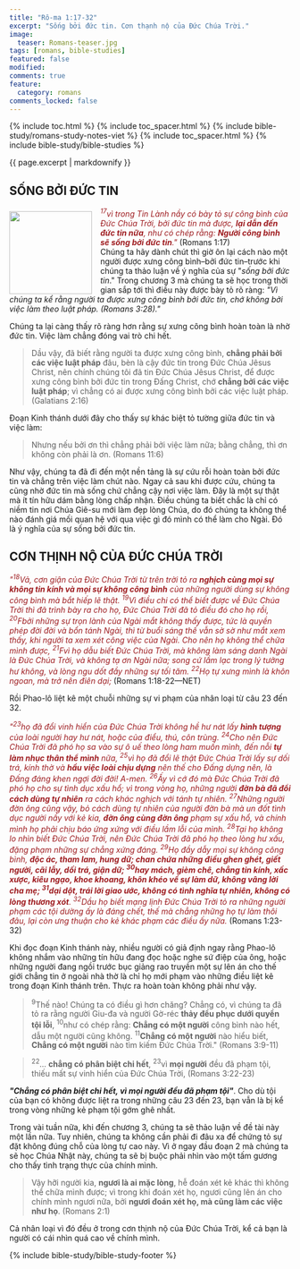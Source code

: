 ```yaml
---
title: "Rô-ma 1:17-32"
excerpt: "Sống bởi đức tin. Cơn thạnh nộ của Đức Chúa Trời."
image:
  teaser: Romans-teaser.jpg
tags: [romans, bible-studies]
featured: false
modified:
comments: true
feature:
  category: romans
comments_locked: false
---
```


{% include toc.html %}
{% include toc_spacer.html %}
{% include bible-study/romans-study-notes-viet %}
{% include toc_spacer.html %}
{% include bible-study/bible-studies %}

{{ page.excerpt | markdownify }}

## SỐNG BỞI ĐỨC TIN
<div>
<p>
<img alt src="{{ site.url }}/assets/images/no-condemnation.jpg" style="border: 0px none; margin: 7px 15px 0px 0px; max-width: 100%; height: 148px; padding: 0px; float: left;">
    <span style="color: rgb(159, 29, 33);"><i><sup>17</sup>vì trong Tin Lành nầy có bày tỏ sự công bình của Ðức Chúa Trời, bởi đức tin mà được, <strong>lại dẫn đến đức tin nữa</strong>, như có chép rằng: <strong>Người công bình sẽ sống bởi đức tin</strong>."</i></span> (Romans 1:17)<br />Chúng ta hãy dành chút thì giờ ôn lại cách nào một người được xưng công bình–bởi đức tin–trước khi chúng ta thảo luận về ý nghĩa của sự "<i>sống bởi đức tin</i>." Trong chương 3 mà chúng ta sẽ học trong thời gian sắp tới thì điều này được bày tỏ rõ ràng: <i>"Vì chúng ta kể rằng người ta được xưng công bình bởi đức tin, chớ không bởi việc làm theo luật pháp. (Romans 3:28)."</i>
</p>
</div>


Chúng ta lại càng thấy rõ ràng hơn rằng sự xưng công bình hoàn toàn là nhờ đức tin. Việc làm chẳng đóng vai trò chi hết.

> Dầu vậy, đã biết rằng người ta được xưng công bình, <strong>chẳng phải bởi các việc luật pháp</strong> đâu, bèn là cậy đức tin trong Ðức Chúa Jêsus Christ, nên chính chúng tôi đã tin Ðức Chúa Jêsus Christ, để được xưng công bình bởi đức tin trong Ðấng Christ, chớ <strong>chẳng bởi các việc luật pháp</strong>; vì chẳng có ai được xưng công bình bởi các việc luật pháp. (Galatians 2:16)

Đoạn Kinh thánh dưới đây cho thấy sự khác biệt tỏ tường giữa đức tin và việc làm:

> Nhưng nếu bởi ơn thì chẳng phải bởi việc làm nữa; bằng chẳng, thì ơn không còn phải là ơn. (Romans 11:6)

Như vậy, chúng ta đã đi đến một nền tảng là sự cứu rỗi hoàn toàn bởi đức tin và chẳng trên việc làm chút nào. Ngay cả sau khi được cứu, chúng ta cũng nhờ đức tin mà sống chứ chẳng cậy nơi việc làm. Đây là một sự thật mà ít tín hữu dám bằng lòng chấp nhận. Điều chúng ta biết chắc là chỉ có niềm tin nơi Chúa Giê-su mới làm đẹp lòng Chúa, do đó chúng ta không thể nào đánh giá mối quan hệ với qua việc gì đó mình có thể làm cho Ngài. Đó là ý nghĩa của sự sống bởi đức tin.

## CƠN THỊNH NỘ CỦA ĐỨC CHÚA TRỜI

<span style="color: rgb(159, 29, 33);">
<i>"<sup>18</sup>Vả, cơn giận của Ðức Chúa Trời từ trên trời tỏ ra <strong>nghịch cùng mọi sự không tin kính và mọi sự không công bình</strong> của những người dùng sự không công bình mà bắt hiếp lẽ thật. <sup>19</sup>Vì điều chi có thể biết được về Ðức Chúa Trời thì đã trình bày ra cho họ, Ðức Chúa Trời đã tỏ điều đó cho họ rồi,  <sup>20</sup>Fbởi những sự trọn lành của Ngài mắt không thấy được, tức là quyền phép đời đời và bổn tánh Ngài, thì từ buổi sáng thế vẫn sờ sờ như mắt xem thấy, khi người ta xem xét công việc của Ngài. Cho nên họ không thể chữa mình được,  <sup>21</sup>Fvì họ dẫu biết Ðức Chúa Trời, mà không làm sáng danh Ngài là Ðức Chúa Trời, và không tạ ơn Ngài nữa; song cứ lầm lạc trong lý tưởng hư không, và lòng ngu dốt đầy những sự tối tăm.  <sup>22</sup>Họ tự xưng mình là khôn ngoan, mà trở nên điên dại; </i></span> (Romans 1:18-22—NET)

Rồi Phao-lô liệt kê một chuỗi những sự vi phạm của nhân loại từ câu 23 đến 32.

<span style="color: rgb(159, 29, 33);">
<i>"<sup>23</sup>họ đã đổi vinh hiển của Ðức Chúa Trời không hề hư nát lấy <strong>hình tượng</strong> của loài người hay hư nát, hoặc của điểu, thú, côn trùng. <sup>24</sup>Cho nên Ðức Chúa Trời đã phó họ sa vào sự ô uế theo lòng ham muốn mình, đến nỗi <strong>tự làm nhục thân thể mình</strong> nữa, <sup>25</sup>vì họ đã đổi lẽ thật Ðức Chúa Trời lấy sự dối trá, kính thờ và <strong>hầu việc loài chịu dựng</strong> nên thế cho Ðấng dựng nên, là Ðấng đáng khen ngợi đời đời! A-men. <sup>26</sup>Ấy vì cớ đó mà Ðức Chúa Trời đã phó họ cho sự tình dục xấu hổ; vì trong vòng họ, những người <strong>đờn bà đã đổi cách dùng tự nhiên</strong> ra cách khác nghịch với tánh tự nhiên. <sup>27</sup>Những người đờn ông cũng vậy, bỏ cách dùng tự nhiên của người đờn bà mà un đốt tình dục người nầy với kẻ kia, <strong>đờn ông cùng đờn ông</strong> phạm sự xấu hổ, và chính mình họ phải chịu báo ứng xứng với điều lầm lỗi của mình. <sup>28</sup>Tại họ không lo nhìn biết Ðức Chúa Trời, nên Ðức Chúa Trời đã phó họ theo lòng hư xấu, đặng phạm những sự chẳng xứng đáng. <sup>29</sup>Họ đầy dẫy mọi sự không công bình, <strong>độc ác, tham lam, hung dữ; chan chứa những điều ghen ghét, giết người, cãi lẫy, dối trá, giận dữ; <sup>30</sup>hay mách, gièm chê, chẳng tin kính, xấc xược, kiêu ngạo, khoe khoang, khôn khéo về sự làm dữ, không vâng lời cha mẹ; <sup>31</sup>dại dột, trái lời giao ước, không có tình nghĩa tự nhiên, không có lòng thương xót</strong>. <sup>32</sup>Dầu họ biết mạng lịnh Ðức Chúa Trời tỏ ra những người phạm các tội dường ấy là đáng chết, thế mà chẳng những họ tự làm thôi đâu, lại còn ưng thuận cho kẻ khác phạm các điều ấy nữa.</i></span> (Romans 1:23-32)

Khi đọc đoạn Kinh thánh này, nhiều người có giả định ngay rằng Phao-lô không nhắm vào những tín hữu đang đọc hoặc nghe sứ điệp của ông, hoặc những người đang ngồi trước bục giảng rao truyền một sự lên án cho thế giới chẳng tin ở ngoài nhà thờ là chỉ họ mới phạm vào những điều liệt kê trong đoạn Kinh thánh trên. Thực ra hoàn toàn không phải như vậy.

> <sup>9</sup>Thế nào! Chúng ta có điều gì hơn chăng? Chẳng có, vì chúng ta đã tỏ ra rằng người Giu-đa và người Gờ-réc <strong>thảy đều phục dưới quyền tội lỗi</strong>, <sup>10</sup>như có chép rằng: <strong>Chẳng có một người</strong> công bình nào hết, dẫu một người cũng không.  <sup>11</sup><strong>Chẳng có một người</strong> nào hiểu biết, <strong>Chẳng có một người</strong> nào tìm kiếm Ðức Chúa Trời." (Romans 3:9-11)

> <sup>22</sup>... <strong>chẳng có phân biệt chi hết</strong>, <sup>23</sup>vì <strong>mọi người</strong> đều đã phạm tội, thiếu mất sự vinh hiển của Ðức Chúa Trời,  (Romans 3:22-23)

***"Chẳng có phân biệt chi hết, vì mọi người đều đã phạm tội"***. Cho dù tội của bạn có không được liệt ra trong những câu 23 đến 23, bạn vẫn là bị kể trong vòng những kẻ phạm tội gớm ghê nhất.

Trong vài tuần nữa, khi đến chương 3, chúng ta sẽ thảo luận về đề tài này một lần nữa. Tuy nhiên, chúng ta không cần phải đi đâu xa để chứng tỏ sự đặt không đúng chỗ của lòng tự cao này. Vì ở ngay đầu đoạn 2 mà chúng ta sẽ học Chúa Nhật này, chúng ta sẽ bị buộc phải nhìn vào một tấm gương cho thấy tình trạng thực của chính mình.

> Vậy hỡi người kia, <strong>ngươi là ai mặc lòng</strong>, hễ đoán xét kẻ khác thì không thể chữa mình được; vì trong khi đoán xét họ, ngươi cũng lên án cho chính mình ngươi nữa, bởi <strong>ngươi đoán xét họ, mà cũng làm các việc như họ</strong>. (Romans 2:1)

Cả nhân loại vì đó đều ở trong cơn thịnh nộ của Đức Chúa Trời, kể cả bạn là người có cái nhìn quá cao về chính mình.


{% include bible-study/bible-study-footer %}
